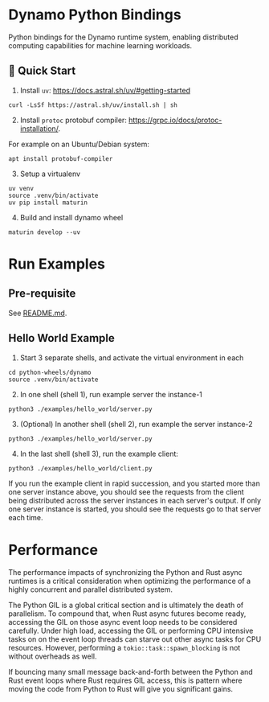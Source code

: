 <!--
SPDX-FileCopyrightText: Copyright (c) 2024-2025 NVIDIA CORPORATION & AFFILIATES. All rights reserved.
SPDX-License-Identifier: Apache-2.0

Licensed under the Apache License, Version 2.0 (the "License");
you may not use this file except in compliance with the License.
You may obtain a copy of the License at

https://www.apache.org/licenses/LICENSE-2.0

Unless required by applicable law or agreed to in writing, software
distributed under the License is distributed on an "AS IS" BASIS,
WITHOUT WARRANTIES OR CONDITIONS OF ANY KIND, either express or implied.
See the License for the specific language governing permissions and
limitations under the License.
-->

# Dynamo Python Bindings

Python bindings for the Dynamo runtime system, enabling distributed computing capabilities for machine learning workloads.

## 🚀 Quick Start

1. Install `uv`: https://docs.astral.sh/uv/#getting-started
```
curl -LsSf https://astral.sh/uv/install.sh | sh
```

2. Install `protoc` protobuf compiler: https://grpc.io/docs/protoc-installation/.

For example on an Ubuntu/Debian system:
```
apt install protobuf-compiler
```

3. Setup a virtualenv

```
uv venv
source .venv/bin/activate
uv pip install maturin
```

4. Build and install dynamo wheel
```
maturin develop --uv
```

# Run Examples

## Pre-requisite

See [README.md](/lib/runtime/README.md).

## Hello World Example

1. Start 3 separate shells, and activate the virtual environment in each
```
cd python-wheels/dynamo
source .venv/bin/activate
```

2. In one shell (shell 1), run example server the instance-1
```
python3 ./examples/hello_world/server.py
```

3. (Optional) In another shell (shell 2), run example the server instance-2
```
python3 ./examples/hello_world/server.py
```

4. In the last shell (shell 3), run the example client:
```
python3 ./examples/hello_world/client.py
```

If you run the example client in rapid succession, and you started more than
one server instance above, you should see the requests from the client being
distributed across the server instances in each server's output. If only one
server instance is started, you should see the requests go to that server
each time.

# Performance

The performance impacts of synchronizing the Python and Rust async runtimes
is a critical consideration when optimizing the performance of a highly
concurrent and parallel distributed system.

The Python GIL is a global critical section and is ultimately the death of
parallelism. To compound that, when Rust async futures become ready,
accessing the GIL on those async event loop needs to be considered carefully.
Under high load, accessing the GIL or performing CPU intensive tasks on
on the event loop threads can starve out other async tasks for CPU resources.
However, performing a `tokio::task::spawn_blocking` is not without overheads
as well.

If bouncing many small message back-and-forth between the Python and Rust
event loops where Rust requires GIL access, this is pattern where moving the
code from Python to Rust will give you significant gains.
